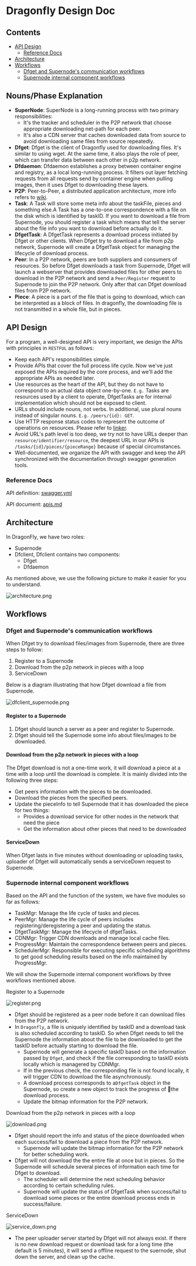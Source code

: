 # Dragonfly Design Doc

## Contents

- [API Design](#api-design)
  - [Reference Docs](#reference-docs)
- [Architecture](#architecture)
- [Workflows](#workflows)
  - [Dfget and Supernode's communication workflows](#dfget-and-supernode's-communication-workflows)
  - [Supernode internal component workflows](#supernode-internal-component-workflows)

## Nouns/Phase Explanation

- **SuperNode**: SuperNode is a long-running process with two primary responsibilities:
  - It's the tracker and scheduler in the P2P network that choose appropriate downloading net-path for each peer.
  - It's also a CDN server that caches downloaded data from source to avoid downloading same files from source repeatedly.
- **Dfget**: Dfget is the client of Dragonfly used for downloading files. It's similar to using wget. At the same time, it also plays the role of peer, which can transfer data between each other in p2p network.
- **Dfdaemon**: Dfdaemon establishes a proxy between container engine and registry, as a local long-running process. It filters out layer fetching requests from all requests send by container engine when pulling images, then it uses Dfget to downloading these layers.
- **P2P**: Peer-to-Peer, a distributed application architecture, more info refers to [wiki](https://en.wikipedia.org/wiki/Peer-to-peer).
- **Task**: A Task will store some meta info about the taskFile, pieces and something else.A Task has a one-to-one correspondence with a file on the disk which is identified by taskID. If you want to download a file from Supernode, you should register a task which means that tell the server about the file info you want to download before actually do it.
- **DfgetTask**: A DfgetTask represents a download process initiated by Dfget or other clients. When Dfget try to download a file from p2p network, Supernode will create a DfgetTask object for managing the lifecycle of download process.
- **Peer**: In a P2P network, peers are both suppliers and consumers of resources. So before Dfget downloads a task from Supernode, Dfget will launch a webserver that provides downloaded files for other peers to download in the P2P network and send a `Peer/Register` request to Supernode to join the P2P network. Only after that can Dfget download files from P2P network.
- **Piece**: A piece is a part of the file that is going to download, which can be interpreted as a block of files. In dragonfly, the downloading file is not transmitted in a whole file, but in pieces.

## API Design

For a program, a well-designed API is very important, we design the APIs with principles in `RESTFUL` as follows:

- Keep each API's responsibilities simple.
- Provide APIs that cover the full process life cycle. Now we've just exposed the APIs required by the core process, and we'll add the appropriate APIs as needed later.
- Use resources as the heart of the API, but they do not have to correspond to an actual data object one-by-one. `E.g.` Tasks are resources used by a client to operate, DfgetTasks are for internal implementation which should not be exposed to client.
- URLs should include nouns, not verbs. In additional, use plural nouns instead of singular nouns. `E.g.` `/peers/{id}: GET`.
- Use HTTP response status codes to represent the outcome of operations on resources. Please refer to [linker](https://github.com/dragonflyoss/Dragonfly/blob/master/apis/swagger.yml#L793).
- Avoid URL's path level is too deep, we try not to have URLs deeper than `resource/identifier/resource`, the deepest URL in our APIs is `/tasks/{id}/pieces/{pieceRange}` because of special circumstances.
- Well-documented, we organize the API with swagger and keep the API synchronized with the documentation through swagger generation tools.

### Reference Docs

API definition: [swagger.yml](https://github.com/dragonflyoss/Dragonfly/blob/master/apis/swagger.yml)

API document: [apis.md](https://github.com/dragonflyoss/Dragonfly/blob/master/docs/apis.md)

## Architecture

In DragonFly, we have two roles:

- Supernode
- Dfclient, Dfclient contains two components:
  - Dfget
  - Dfdaemon

As mentioned above, we use the following picture to make it easier for you to understand.

![architecture.png](../images/design/architecture.png)

## Workflows

### Dfget and Supernode's communication workflows

When Dfget try to download files/images from Supernode, there are three steps to follow:

1. Register to a Supernode
2. Download from the p2p network in pieces with a loop
3. ServiceDown

Below is a diagram illustrating that how Dfget download a file from Supernode.

![dfclient_supernode.png](../images/design/dfget_supernode.png)

#### Register to a Supernode

1. Dfget should launch a server as a peer and register to Supernode.
2. Dfget should tell the Supernode some info about files/images to be downloaded.

#### Download from the p2p network in pieces with a loop

The Dfget download is not a one-time work, it will download a piece at a time with a loop until the download is complete. It is mainly divided into the following three steps:

- Get peers information with the pieces to be downloaded.
- Download the pieces from the specified peers.
- Update the pieceInfo to tell Supernode that it has downloaded the piece for two things:
  - Provides a download service for other nodes in the network that need the piece
  - Get the information about other pieces that need to be downloaded

#### ServiceDown

When Dfget lasts in five minutes without downloading or uploading tasks, uploader of Dfget will automatically sends a serviceDown request to Supernode.

### Supernode internal component workflows

Based on the API and the function of the system, we have five modules so far as follows:

- TaskMgr: Manage the life cycle of tasks and pieces.
- PeerMgr: Manage the life cycle of peers includes registering/deregistering a peer and updating the status.
- DfgetTaskMgr: Manage the lifecycle of dfgetTasks.
- CDNMgr: Trigger CDN downloads and manage local cache files.
- ProgressMgr: Maintain the correspondence between peers and pieces.
- SchedulerMgr: Responsible for executing specific scheduling algorithms to get good scheduling results based on the info maintained by ProgressMgr.

We will show the Supernode internal component workflows by three workflows mentioned above.

Register to a Supernode

![register.png](../images/design/register.png)

- Dfget should be registered as a peer node before it can download files from the P2P network.
- In `Dragonfly`, a file is uniquely identified by taskID and a download task is also scheduled according to taskID. So when Dfget needs to tell the Supernode the information about the file to be downloaded to get the taskID before actually starting to download the file.
  - Supernode will generate a specific taskID based on the information passed by `Dfget`, and check if the file corresponding to taskID exists locally which is managered by CDNMgr.
  - If in the previous check, the corresponding file is not found locally, it will trigger CDN to download the file asynchronously.
  - A download process corresponds to a`DfgetTask` object in the Supernode, so create a new object to track the progress of the download process.
  - Update the bitmap information for the P2P network.

Download from the p2p network in pieces with a loop

![download.png](../images/design/download.png)

- Dfget should report the info and status of the piece downloaded when each success/fail to download a piece from the P2P network.
  - Supernode will update the bitmap information for the P2P network for better scheduling work.
- Dfget will not download the the entire file at once but in pieces. So the Supernode will schedule several pieces of information each time for Dfget to download.
  - The scheduler will determine the next scheduling behavior according to certain scheduling rules.
  - Supernode will update the status of DfgetTask when success/fail to download some pieces or the entire download process ends in success/failure.

ServiceDown

![service_down.png](../images/design/service_down.png)

- The peer uploader server started by Dfget will not always exist. If there is no new download request or download task for a long time (the default is 5 minutes), it will send a offline request to the suernode, shut down the server, and clean up the cache.